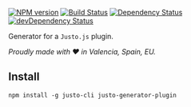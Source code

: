 [![NPM version](http://img.shields.io/npm/v/justo-generator-plugin.svg)](https://www.npmjs.org/package/justo-generator-plugin)
[![Build Status](https://travis-ci.org/justojsg/justo-generator-plugin.svg?branch=master)](https://travis-ci.org/justojsg/justo-generator-plugin)
[![Dependency Status](https://david-dm.org/justojsg/justo-generator-plugin.svg)](https://david-dm.org/justojsg/justo-generator-plugin)
[![devDependency Status](https://david-dm.org/justojsg/justo-generator-plugin/dev-status.svg)](https://david-dm.org/justojsg/justo-generator-plugin#info=devDependencies)

Generator for a `Justo.js` plugin.

*Proudly made with ♥ in Valencia, Spain, EU.*

## Install

```
npm install -g justo-cli justo-generator-plugin
```
